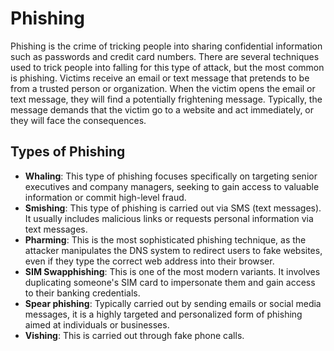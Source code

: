 # Phishing

Phishing is the crime of tricking people into sharing confidential information such as passwords and credit card numbers. There are several techniques used to trick people into falling for this type of attack, but the most common is phishing. Victims receive an email or text message that pretends to be from a trusted person or organization. When the victim opens the email or text message, they will find a potentially frightening message. Typically, the message demands that the victim go to a website and act immediately, or they will face the consequences.

## Types of Phishing
- **Whaling**: This type of phishing focuses specifically on targeting senior executives and company managers, seeking to gain access to valuable information or commit high-level fraud.
- **Smishing**: This type of phishing is carried out via SMS (text messages). It usually includes malicious links or requests personal information via text messages.
- **Pharming**: This is the most sophisticated phishing technique, as the attacker manipulates the DNS system to redirect users to fake websites, even if they type the correct web address into their browser.
- **SIM Swapphishing**: This is one of the most modern variants. It involves duplicating someone's SIM card to impersonate them and gain access to their banking credentials.
- **Spear phishing**: Typically carried out by sending emails or social media messages, it is a highly targeted and personalized form of phishing aimed at individuals or businesses.
- **Vishing**: This is carried out through fake phone calls.